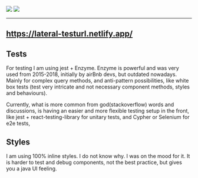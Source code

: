 ![](https://img.shields.io/badge/TS-ES5-blue) ![](https://img.shields.io/badge/React-^17.0.1-blue)

---
https://lateral-testurl.netlify.app/
---

## Tests
For testing I am using jest + Enzyme. Enzyme is powerful and was very used from 2015-2018, initially by airBnb devs, but outdated nowadays. Mainly for complex query methods, and anti-pattern possibilities, like white box tests (test very intricate and not necessary component methods, styles and behaviours).

Currently, what is more common from god(stackoverflow) words and discussions, is having an easier and more flexible testing setup in the front, like jest + react-testing-library for unitary tests, and Cypher or Selenium for e2e tests,

## Styles
I am using 100% inline styles. I do not know why. I was on the mood for it. It is harder to test and debug components, not the best practice, but gives you a java UI feeling.
